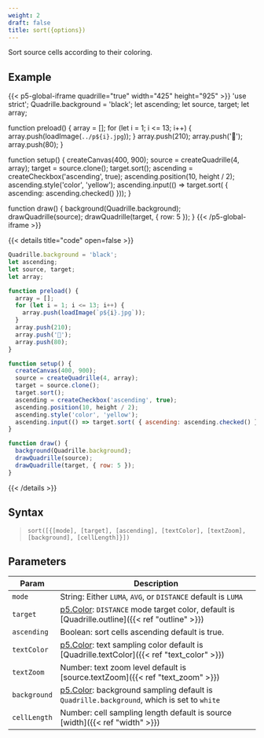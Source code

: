 ```yaml
---
weight: 2
draft: false
title: sort({options})
---
```


Sort source cells according to their coloring.

## Example

{{< p5-global-iframe quadrille="true" width="425" height="925" >}}
'use strict';
Quadrille.background = 'black';
let ascending;
let source, target;
let array;

function preload() {
  array = [];
  for (let i = 1; i <= 13; i++) {
    array.push(loadImage(`../p${i}.jpg`));
  }
  array.push(210);
  array.push('🐒');
  array.push(80);
}

function setup() {
  createCanvas(400, 900);
  source = createQuadrille(4, array);
  target = source.clone();
  target.sort();
  ascending = createCheckbox('ascending', true);
  ascending.position(10, height / 2);
  ascending.style('color', 'yellow');
  ascending.input(() => target.sort( { ascending: ascending.checked() }));
}

function draw() {
  background(Quadrille.background);
  drawQuadrille(source);
  drawQuadrille(target, { row: 5 });
}
{{< /p5-global-iframe >}}

{{< details title="code" open=false >}}
```js
Quadrille.background = 'black';
let ascending;
let source, target;
let array;

function preload() {
  array = [];
  for (let i = 1; i <= 13; i++) {
    array.push(loadImage(`p${i}.jpg`));
  }
  array.push(210);
  array.push('🐒');
  array.push(80);
}

function setup() {
  createCanvas(400, 900);
  source = createQuadrille(4, array);
  target = source.clone();
  target.sort();
  ascending = createCheckbox('ascending', true);
  ascending.position(10, height / 2);
  ascending.style('color', 'yellow');
  ascending.input(() => target.sort( { ascending: ascending.checked() }));
}

function draw() {
  background(Quadrille.background);
  drawQuadrille(source);
  drawQuadrille(target, { row: 5 });
}
```
{{< /details >}}

## Syntax

> `sort([{[mode], [target], [ascending], [textColor], [textZoom], [background], [cellLength]}])`

## Parameters

| Param       | Description                                                                                                     |
|-------------|-----------------------------------------------------------------------------------------------------------------|
| `mode`      | String: Either `LUMA`, `AVG`, or `DISTANCE` default is `LUMA`                                                   |
| `target`    | [p5.Color](https://p5js.org/reference/#/p5.Color): `DISTANCE` mode target color, default is [Quadrille.outline]({{< ref "outline" >}}) |
| `ascending` | Boolean: sort cells ascending default is true.                                                                  |
| `textColor` | [p5.Color](https://p5js.org/reference/#/p5.Color): text sampling color default is [Quadrille.textColor]({{< ref "text_color" >}}) |
| `textZoom`  | Number: text zoom level default is [source.textZoom]({{< ref "text_zoom" >}})                               |
| `background` | [p5.Color](https://p5js.org/reference/#/p5.Color): background sampling default is `Quadrille.background`, which is set to `white` |
| `cellLength` | Number: cell sampling length default is source [width]({{< ref "width" >}})                                  |